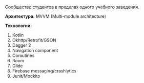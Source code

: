 Сообщество студентов в пределах одного учебного заведения.

<b>Архитектура:</b> MVVM (Multi-module architecture)

<b>Технологии:</b>
1. Kotlin
2. Okhttp/Retrofit/GSON
3. Dagger 2
4. Navigation component
5. Coroutines
6. Room
7. Glide
8. Firebase messaging/crashlytics
9. Junit/Mockito
